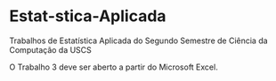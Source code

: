# Estat-stica-Aplicada
Trabalhos de Estatística Aplicada do Segundo Semestre de Ciência da Computação da USCS

O Trabalho 3 deve ser aberto a partir do Microsoft Excel.
